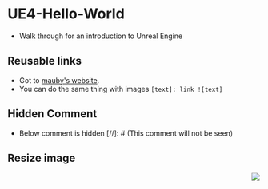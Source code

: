# UE4-Hello-World

* Walk through for an introduction to Unreal Engine

## Reusable links
[test]: https://marcaubanel.com

* Got to [mauby's website][test].
* You can do the same thing with images ```[text]: link ![text]```

## Hidden Comment
* Below comment is hidden
[//]: # (This comment will not be seen)

## Resize image
<img src="https://placeholder.com/wp-content/uploads/2018/10/placeholder.com-logo1.jpg" widt=100 align=right>

